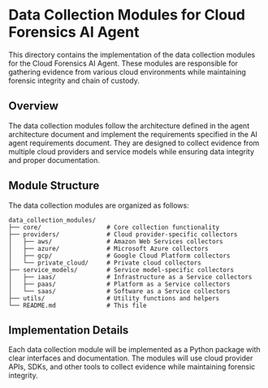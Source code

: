 # Data Collection Modules for Cloud Forensics AI Agent

This directory contains the implementation of the data collection modules for the Cloud Forensics AI Agent. These modules are responsible for gathering evidence from various cloud environments while maintaining forensic integrity and chain of custody.

## Overview

The data collection modules follow the architecture defined in the agent architecture document and implement the requirements specified in the AI agent requirements document. They are designed to collect evidence from multiple cloud providers and service models while ensuring data integrity and proper documentation.

## Module Structure

The data collection modules are organized as follows:

```
data_collection_modules/
├── core/                  # Core collection functionality
├── providers/             # Cloud provider-specific collectors
│   ├── aws/               # Amazon Web Services collectors
│   ├── azure/             # Microsoft Azure collectors
│   ├── gcp/               # Google Cloud Platform collectors
│   └── private_cloud/     # Private cloud collectors
├── service_models/        # Service model-specific collectors
│   ├── iaas/              # Infrastructure as a Service collectors
│   ├── paas/              # Platform as a Service collectors
│   └── saas/              # Software as a Service collectors
├── utils/                 # Utility functions and helpers
└── README.md              # This file
```

## Implementation Details

Each data collection module will be implemented as a Python package with clear interfaces and documentation. The modules will use cloud provider APIs, SDKs, and other tools to collect evidence while maintaining forensic integrity.
